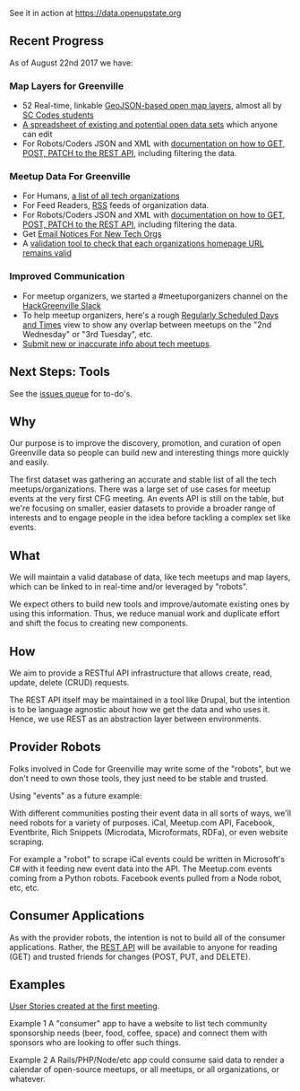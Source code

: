 See it in action at https://data.openupstate.org

## Recent Progress
As of August 22nd 2017 we have:

### Map Layers for Greenville
* 52 Real-time, linkable [GeoJSON-based open map layers](https://data.openupstate.org/map-layers), almost all by [SC Codes students](https://sccodes.org)
* [A spreadsheet of existing and potential open data sets](https://docs.google.com/spreadsheets/d/1IWsFT1p0ZY-DInfMOFq_gmqpGuKyl5wyBb9VoyoEjRs/edit#gid=0) which anyone can edit
* For Robots/Coders JSON and XML with [documentation on how to GET, POST, PATCH to the REST API](https://github.com/codeforgreenville/OpenData/issues/17), including filtering the data.

### Meetup Data For Greenville
* For Humans, [a list of all tech organizations](https://data.openupstate.org/organizations/all)
* For Feed Readers, [RSS](https://data.openupstate.org/organizations/all/feed) feeds of organization data.
* For Robots/Coders JSON and XML with [documentation on how to GET, POST, PATCH to the REST API](https://github.com/codeforgreenville/OpenData/issues/17), including filtering the data.
*  Get [Email Notices For New Tech Orgs](http://codeforgreenville.us10.list-manage.com/subscribe?u=72f49b95543b434d24de7f27f&id=0ff96bdd44)
* A [validation tool to check that each organizations homepage URL remains valid](https://github.com/codeforgreenville/OpenData/wiki/Meeting-Notes-2016.04.26)

### Improved Communication
* For meetup organizers, we started a #meetuporganizers channel on the [HackGreenville Slack](https://hackgreenville.typeform.com/to/sBMjCF)
* To help meetup organizers, here's a rough [Regularly Scheduled Days and Times](https://data.openupstate.org/greenville-meetup-scheduling) view to show any overlap between meetups on the "2nd Wednesday" or "3rd Tuesday", etc.
* [Submit new or inaccurate info about tech meetups](https://github.com/codeforgreenville/OpenData/issues/18).

## Next Steps: Tools

See the [issues queue](https://github.com/codeforgreenville/OpenData/issues) for to-do's.

## Why

Our purpose is to improve the discovery, promotion, and curation of open Greenville data so people can build new and interesting things more quickly and easily.

The first dataset was gathering an accurate and stable list of all the tech meetups/organizations.  There was a large set of use cases for meetup events at the very first CFG meeting. An events API is still on the table, but we're focusing on smaller, easier datasets to provide a broader range of interests and to engage people in the idea before tackling a complex set like events.

## What

We will maintain a valid database of data, like tech meetups and map layers, which can be linked to in real-time and/or leveraged by "robots".

We expect others to build new tools and improve/automate existing ones by using this information. Thus, we reduce manual work and duplicate effort and shift the focus to creating new components.

## How

We aim to provide a RESTful API infrastructure that allows create, read, update, delete (CRUD) requests.

The REST API itself may be maintained in a tool like Drupal, but the intention is to be language agnostic about how we get the data and who uses it. Hence, we use REST as an abstraction layer between environments.

## Provider Robots

Folks involved in Code for Greenville may write some of the "robots", but we don't need to own those tools, they just need to be stable and trusted.

Using "events" as a future example:

With different communities posting their event data in all sorts of ways, we'll need robots for a variety of purposes. iCal, Meetup.com API, Facebook, Eventbrite, Rich Snippets (Microdata, Microformats, RDFa), or even website scraping.

For example a "robot" to scrape iCal events could be written in Microsoft's C# with it feeding new event data into the API. The Meetup.com events coming from a Python robots. Facebook events pulled from a Node robot, etc, etc.

## Consumer Applications

As with the provider robots, the intention is not to build all of the consumer applications. Rather, the [REST API](https://github.com/codeforgreenville/OpenData/issues/17) will be available to anyone for reading (GET) and trusted friends for changes (POST, PUT, and DELETE).

## Examples

[User Stories created at the first meeting](https://github.com/codeforgreenville/OpenData/wiki/Meeting-Notes-2014.06.23).

Example 1
A "consumer" app to have a website to list tech community sponsorship needs (beer, food, coffee, space) and connect them with sponsors who are looking to offer such things.

Example 2
A Rails/PHP/Node/etc app could consume said data to render a calendar of open-source meetups, or all meetups, or all organizations, or whatever.

